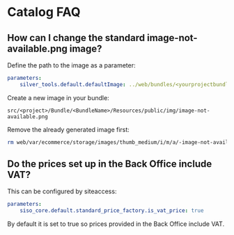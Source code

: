 # Catalog FAQ

## How can I change the standard image-not-available.png image?

Define the path to the image as a parameter:

``` yaml
parameters:
    silver_tools.default.defaultImage: ../web/bundles/<yourprojectbundle>/img/image-not-available.png
```

Create a new image in your bundle:

`src/<project>/Bundle/<BundleName>/Resources/public/img/image-not-available.png`

Remove the already generated image first:

``` bash
rm web/var/ecommerce/storage/images/thumb_medium/i/m/a/-image-not-available_thumb_medium.png
```

## Do the prices set up in the Back Office include VAT?

This can be configured by siteaccess:

``` yaml
parameters:
    siso_core.default.standard_price_factory.is_vat_price: true
```

By default it is set to true so prices provided in the Back Office include VAT.

